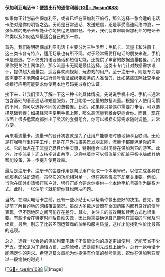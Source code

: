 **保加利亚电话卡：便捷出行的通信利器[[TG💪+ @esim1088](https://t.me/s/esim1088)]**

如果你正计划前往保加利亚，或者已经在保加利亚旅行，那么选择一张合适的电话卡绝对是你的明智之选。无论是日常通话、发送短信，还是享受高速网络冲浪，一张优质的电话卡都能让你的旅程更加顺畅。今天，我们就来聊聊保加利亚的电话卡种类以及如何选择最适合自己的那一款。

首先，我们得明确保加利亚电话卡主要分为三种类型：手机卡、流量卡和注册卡。这三类卡各有特点，适用场景也有所不同。对于经常需要打电话的朋友来说，手机卡是首选。它不仅支持语音通话和短信功能，还提供了丰富的数据流量套餐。而如果你更关注上网体验，那么流量卡无疑是最佳选择。这类卡专门针对数据需求设计，提供超大流量包，适合喜欢刷视频、玩游戏的用户。至于注册卡，则是专为那些需要在本地网络中进行账号验证或绑定服务的人准备的，比如某些国际社交平台或银行应用可能要求你使用本地号码完成身份认证。

接下来，让我们深入了解一下这三种卡的具体情况。先说说手机卡吧。手机卡通常包含基础的语音通话和短信服务，并且附带一定量的数据流量。根据个人使用习惯的不同，你可以选择不同的资费套餐。比如，如果你只是偶尔需要打电话，可以选择基础套餐；如果经常需要用手机上网，那么高流量套餐会更适合你。而且，现在市面上很多运营商都推出了灵活的套餐组合，你可以根据实际需求随时调整，非常方便。

再来看流量卡。流量卡的设计初衷就是为了让用户能够随时随地畅享互联网。无论是在咖啡厅里码字工作，还是在户外拍摄美景发朋友圈，流量卡都能满足你的需求。它的优点在于流量充足且价格实惠，特别适合长时间待在保加利亚的游客。此外，许多流量卡还支持多设备共享，这意味着你可以将流量分配给平板电脑或其他智能设备，进一步提升使用效率。

最后是注册卡。注册卡的主要作用是帮助用户获取一个本地号码，以便完成各种在线服务的注册流程。虽然它的功能相对单一，但在某些情况下却至关重要。例如，当你在国外申请银行账户时，银行可能会要求你提供一个本地手机号码作为联系方式。此时，一张注册卡就能帮你轻松解决问题。

当然，在购买电话卡之前，还有一些小贴士可以帮助你做出更好的决策。首先，要提前了解目的地的网络覆盖情况。虽然大多数运营商在全国范围内都有良好的信号表现，但不同地区之间可能存在差异。其次，关注卡的有效期和续费方式也很重要。有些卡会在特定时间后自动失效，因此你需要确保自己能够在需要的时候及时续费。最后，别忘了比较不同运营商的价格和服务质量，这样才能找到性价比最高的选项。

总之，选择一张合适的保加利亚电话卡不仅能让你的旅途更加便利，还能节省不少开支。无论是为了通话方便、上网流畅，还是顺利完成线上操作，总有一款电话卡能满足你的需求。希望这篇文章能为你提供有价值的参考信息，祝你在保加利亚度过一段愉快的时光！

[[TG💪+ @esim1088](https://t.me/s/esim1088) ![Image](https://i.postimg.cc/4NQfJmqS/Snipaste-2025-05-13-00-14-12.png)]
